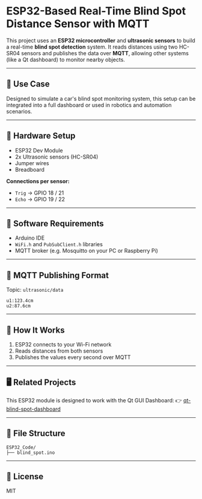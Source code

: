 # ESP32-Based Real-Time Blind Spot Distance Sensor with MQTT

This project uses an **ESP32 microcontroller** and **ultrasonic sensors** to build a real-time **blind spot detection** system. It reads distances using two HC-SR04 sensors and publishes the data over **MQTT**, allowing other systems (like a Qt dashboard) to monitor nearby objects.

---

## 🚗 Use Case

Designed to simulate a car's blind spot monitoring system, this setup can be integrated into a full dashboard or used in robotics and automation scenarios.

---

## 📡 Hardware Setup

* ESP32 Dev Module
* 2x Ultrasonic sensors (HC-SR04)
* Jumper wires
* Breadboard

**Connections per sensor:**

* `Trig` → GPIO 18 / 21
* `Echo` → GPIO 19 / 22

---

## 🔧 Software Requirements

* Arduino IDE
* `WiFi.h` and `PubSubClient.h` libraries
* MQTT broker (e.g. Mosquitto on your PC or Raspberry Pi)

---

## 📜 MQTT Publishing Format

Topic: `ultrasonic/data`

```
u1:123.4cm
u2:87.6cm
```

---

## 🧠 How It Works

1. ESP32 connects to your Wi-Fi network
2. Reads distances from both sensors
3. Publishes the values every second over MQTT

---

## 🖥️ Related Projects

This ESP32 module is designed to work with the Qt GUI Dashboard:
👉 [qt-blind-spot-dashboard](https://github.com/yourusername/qt-blind-spot-dashboard)

---

## 📁 File Structure

```
ESP32_Code/
├── blind_spot.ino
```

---

## 📝 License

MIT
